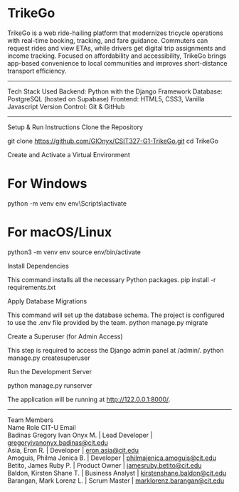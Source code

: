 # TrikeGo

TrikeGo is a web ride-hailing platform that modernizes tricycle operations with real-time booking, tracking, and fare guidance. Commuters can request rides and view ETAs, while drivers get digital trip assignments and income tracking. Focused on affordability and accessibility, TrikeGo brings app-based convenience to local communities and improves short-distance transport efficiency.

---

Tech Stack Used
Backend: Python with the Django Framework
Database: PostgreSQL (hosted on Supabase)
Frontend: HTML5, CSS3, Vanilla Javascript
Version Control: Git & GitHub

---

Setup & Run Instructions
Clone the Repository

git clone https://github.com/GIOnyx/CSIT327-G1-TrikeGo.git
cd TrikeGo


Create and Activate a Virtual Environment

# For Windows
python -m venv env
env\Scripts\activate

# For macOS/Linux
python3 -m venv env
source env/bin/activate


Install Dependencies

This command installs all the necessary Python packages.
pip install -r requirements.txt


Apply Database Migrations

This command will set up the database schema. The project is configured to use the .env file provided by the team.
python manage.py migrate


Create a Superuser (for Admin Access)

This step is required to access the Django admin panel at /admin/.
python manage.py createsuperuser


Run the Development Server

python manage.py runserver


The application will be running at http://122.0.0.1:8000/.

---

Team Members<br>
Name    Role    CIT-U Email<br>
Badinas Gregory Ivan Onyx M. | Lead Developer | gregoryivanonyx.badinas@cit.edu<br>
Asia, Eron R. | Developer | eron.asia@cit.edu<br>
Amoguis, Philma Jenica B. | Developer | philmajenica.amoguis@cit.edu<br>
Betito, James Ruby P. | Product Owner | jamesruby.betito@cit.edu<br>
Baldon, Kirsten Shane T. | Business Analyst | kirstenshane.baldon@cit.edu<br>
Barangan, Mark Lorenz L.  | Scrum Master | marklorenz.barangan@cit.edu
